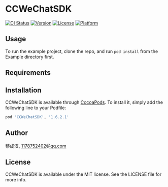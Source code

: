 # CCWeChatSDK

[![CI Status](http://img.shields.io/travis/蔡成汉/CCWeChatSDK.svg?style=flat)](https://travis-ci.org/蔡成汉/CCWeChatSDK)
[![Version](https://img.shields.io/cocoapods/v/CCWeChatSDK.svg?style=flat)](http://cocoapods.org/pods/CCWeChatSDK)
[![License](https://img.shields.io/cocoapods/l/CCWeChatSDK.svg?style=flat)](http://cocoapods.org/pods/CCWeChatSDK)
[![Platform](https://img.shields.io/cocoapods/p/CCWeChatSDK.svg?style=flat)](http://cocoapods.org/pods/CCWeChatSDK)

## Usage

To run the example project, clone the repo, and run `pod install` from the Example directory first.

## Requirements

## Installation

CCWeChatSDK is available through [CocoaPods](http://cocoapods.org). To install
it, simply add the following line to your Podfile:

```ruby
pod 'CCWeChatSDK', '1.6.2.1'
```

## Author

蔡成汉, 1178752402@qq.com

## License

CCWeChatSDK is available under the MIT license. See the LICENSE file for more info.
